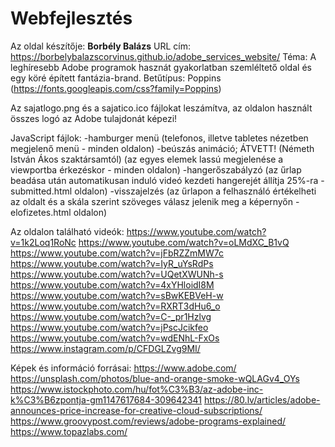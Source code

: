 # Webfejlesztés
Az oldal készítője: **Borbély Balázs**
URL cím: https://borbelybalazscorvinus.github.io/adobe_services_website/
Téma: A leghíresebb Adobe programok hasznát gyakorlatban szemléltető oldal és egy köré épített fantázia-brand.
Betűtípus: Poppins (https://fonts.googleapis.com/css?family=Poppins)

Az sajatlogo.png és a sajatico.ico fájlokat leszámítva, az oldalon használt összes logó az Adobe tulajdonát képezi!

JavaScript fájlok:
-hamburger menü (telefonos, illetve tabletes nézetben megjelenő menü - minden oldalon)
-beúszás animáció; ÁTVETT! (Németh István Ákos szaktársamtól) (az egyes elemek lassú megjelenése a viewportba érkezéskor - minden oldalon)
-hangerőszabályzó (az űrlap beadása után automatikusan induló videó kezdeti hangerejét állítja 25%-ra - submitted.html oldalon)
-visszajelzés (az űrlapon a felhasználó értékelheti az oldalt és a skála szerint szöveges válasz jelenik meg a képernyőn - elofizetes.html oldalon)

Az oldalon található videók:
https://www.youtube.com/watch?v=1k2Loq1RoNc
https://www.youtube.com/watch?v=oLMdXC_B1vQ
https://www.youtube.com/watch?v=jFbRZZmMW7c
https://www.youtube.com/watch?v=IyR_uYsRdPs
https://www.youtube.com/watch?v=UQetXWUNh-s
https://www.youtube.com/watch?v=4xYHloidI8M
https://www.youtube.com/watch?v=sBwKEBVeH-w
https://www.youtube.com/watch?v=RXRT3dHu6_o
https://www.youtube.com/watch?v=C-_pr1Hzlvg
https://www.youtube.com/watch?v=jPscJcikfeo
https://www.youtube.com/watch?v=wdENhL-FxOs
https://www.instagram.com/p/CFDGLZvg9MI/

Képek és információ forrásai:
https://www.adobe.com/
https://unsplash.com/photos/blue-and-orange-smoke-wQLAGv4_OYs
https://www.istockphoto.com/hu/fot%C3%B3/az-adobe-inc-k%C3%B6zpontja-gm1147617684-309642341
https://80.lv/articles/adobe-announces-price-increase-for-creative-cloud-subscriptions/
https://www.groovypost.com/reviews/adobe-programs-explained/
https://www.topazlabs.com/
